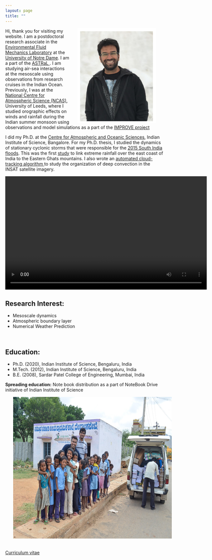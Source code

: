 ```yaml
---
layout: page
title: ""
--- 
```


<html>
<head>
<meta name="viewport" content="width=device-width, initial-scale=1">
<style>
img{
  display: block;
  margin-left: auto;
  margin-right: auto;
  max-width: 100%;
  padding-left: 25px;
  padding-right: 25px;
  padding-bottom: 5px;

}
</style>
</head>
<body>

<p>
<img src="/assets/Jayesh.png" alt ="" width="250" height="300" align='right'>

Hi, thank you for visiting my website. I am a postdoctoral research associate in the <a href="https://efmlab.nd.edu/">Environmental Fluid Mechanics Laboratory</a> at the <a href="https://www.nd.edu/"> University of Notre Dame</a>. I am a part of the <a href="https://efmlab.nd.edu/research/astral/"> ASTRaL </a>.  I am studying air-sea interactions at the mesoscale using observations from research cruises in the Indian Ocean. Previously, I was at the <a href="https://ncas.ac.uk/"> National Centre for Atmospheric Science (NCAS)</a>, University of Leeds, where I studied orographic effects on winds and rainfall during the Indian summer monsoon using observations and model simulations as a part of the <a  href="http://www.met.reading.ac.uk/~sws05agt/improve/"> IMPROVE project </a> </p>


<p>I did my Ph.D. at the <a href="https://caos.iisc.ac.in/"> Centre for Atmospheric and Oceanic Sciences</a>, Indian Institute of Science, Bangalore. For my Ph.D. thesis, I studied the dynamics of stationary cyclonic storms that were responsible for the <a href="https://en.wikipedia.org/wiki/2015_South_India_floods"> 2015 South India floods</a>. This was the first <a href="https://doi.org/10.1175/MWR-D-16-0473.1"> study</a> to link extreme rainfall over the east coast of India to the Eastern Ghats mountains.  I also wrote an <a href="https://jayphd.github.io/tracking/">automated cloud-tracking algorithm </a> to study the organization of deep convection in the INSAT satellite imagery. </p>


<video width="640" height="360" contorls>
        <source src="assets/NandiHill.mp4" type="video/mp4">
        Your browser does not support the video tag.
</video>
  
<h2> Research Interest: </h2>
<ul>
<li> Mesoscale dynamics </li>
<li> Atmospheric boundary layer </li>
<li> Numerical Weather Prediction </li>
</ul> </p> <br>

<h2>Education:</h2> 
<ul>
<li> Ph.D. (2020), Indian Institute of Science, Bengaluru, India </li>
<li> M.Tech. (2012), Indian Institute of Science, Bengaluru, India </li>
<li> B.E. (2008), Sardar Patel College of Engineering, Mumbai, India </li>
</ul>


<b> Spreading education:</b> Note book distribution as a part of NoteBook Drive initiative of Indian Institute of Science <br>
<p align="center">
<img src="assets/NBD.jpg" alt ="" width="700" height="450"><br> 

<a href="https://drive.google.com/file/d/1WG79cNMxDSy4oyfMUX1WxGfXBd_YGfZG/view?usp=drive_link"> Curriculum vitae </a>


